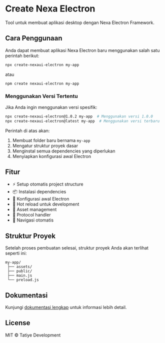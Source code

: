 # Create Nexa Electron

Tool untuk membuat aplikasi desktop dengan Nexa Electron Framework.

## Cara Penggunaan

Anda dapat membuat aplikasi Nexa Electron baru menggunakan salah satu perintah berikut:

```bash
npx create-nexaui-electron my-app
```

atau

```bash
npm create nexaui-electron my-app
```

### Menggunakan Versi Tertentu

Jika Anda ingin menggunakan versi spesifik:

```bash
npx create-nexaui-electron@1.0.2 my-app  # Menggunakan versi 1.0.0
npx create-nexaui-electron@latest my-app  # Menggunakan versi terbaru
```

Perintah di atas akan:

1. Membuat folder baru bernama `my-app`
2. Mengatur struktur proyek dasar
3. Menginstal semua dependencies yang diperlukan
4. Menyiapkan konfigurasi awal Electron

## Fitur

- ⚡️ Setup otomatis project structure
- 📦 Instalasi dependencies
- 🔧 Konfigurasi awal Electron
- 🔄 Hot reload untuk development
- 🎨 Asset management
- 🔗 Protocol handler
- 🧭 Navigasi otomatis

## Struktur Proyek

Setelah proses pembuatan selesai, struktur proyek Anda akan terlihat seperti ini:

```
my-app/
 ├── assets/
 ├── public/
 ├── main.js
 └── preload.js
```

## Dokumentasi

Kunjungi [dokumentasi lengkap](https://tatiye.net/doc) untuk informasi lebih detail.

## License

MIT © Tatiye Development
